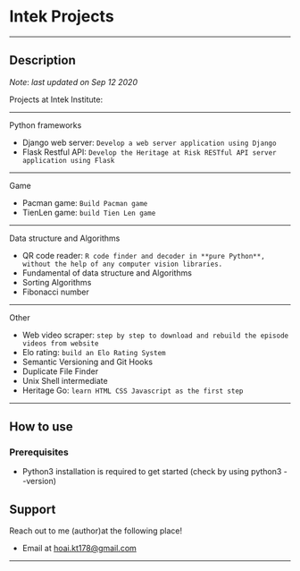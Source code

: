# Intek Projects
---
## Description
_Note_: _last updated on Sep 12 2020_

Projects at Intek Institute:

---
Python frameworks
- Django web server: `Develop a web server application using Django`
- Flask Restful API: `Develop the Heritage at Risk RESTful API server application using Flask`
---
Game
- Pacman game: `Build Pacman game`
- TienLen game: `build Tien Len game`

---
Data structure and Algorithms
- QR code reader: `R code finder and decoder in **pure Python**, without the help of any computer vision libraries.`
- Fundamental of data structure and Algorithms
- Sorting Algorithms
- Fibonacci number

---
Other
- Web video scraper: `step by step to download and rebuild the episode videos from website`
- Elo rating: `build an Elo Rating System`
- Semantic Versioning and Git Hooks
- Duplicate File Finder
- Unix Shell intermediate
- Heritage Go: `learn HTML CSS Javascript as the first step`
---
## How to use

### Prerequisites
- Python3 installation is required to get started (check by using python3 --version)

## Support

Reach out to me (author)at the following place!

- Email at hoai.kt178@gmail.com
---
